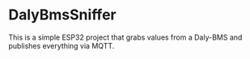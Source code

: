# DalyBmsSniffer
This is a simple ESP32 project that grabs values from a Daly-BMS and publishes everything via MQTT.
